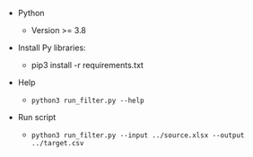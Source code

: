  - Python
    - Version >= 3.8

 - Install Py libraries:
    - pip3 install -r requirements.txt
   
 - Help
    - `python3 run_filter.py --help`
   
 - Run script
    - `python3 run_filter.py --input ../source.xlsx --output ../target.csv`
   

